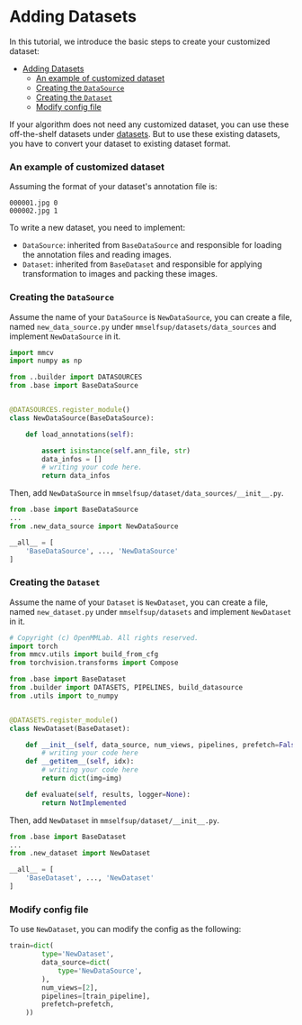 # Adding Datasets

In this tutorial, we introduce the basic steps to create your customized dataset:

- [Adding Datasets](#adding-datasets)
  - [An example of customized dataset](#an-example-of-customized-dataset)
  - [Creating the `DataSource`](#creating-the-datasource)
  - [Creating the `Dataset`](#creating-the-dataset)
  - [Modify config file](#modify-config-file)

If your algorithm does not need any customized dataset, you can use these off-the-shelf datasets under [datasets](../../mmselfsup/datasets). But to use these existing datasets, you have to convert your dataset to existing dataset format.

### An example of customized dataset

Assuming the format of your dataset's annotation file is:

```text
000001.jpg 0
000002.jpg 1
```

To write a new dataset, you need to implement:

- `DataSource`: inherited from `BaseDataSource` and responsible for loading the annotation files and reading images.
- `Dataset`: inherited from `BaseDataset` and responsible for applying transformation to images and packing these images.

### Creating the `DataSource`

Assume the name of your `DataSource` is `NewDataSource`, you can create a file, named `new_data_source.py` under `mmselfsup/datasets/data_sources` and implement `NewDataSource` in it.

```python
import mmcv
import numpy as np

from ..builder import DATASOURCES
from .base import BaseDataSource


@DATASOURCES.register_module()
class NewDataSource(BaseDataSource):

    def load_annotations(self):

        assert isinstance(self.ann_file, str)
        data_infos = []
        # writing your code here.
        return data_infos
```

Then, add `NewDataSource` in `mmselfsup/dataset/data_sources/__init__.py`.

```python
from .base import BaseDataSource
...
from .new_data_source import NewDataSource

__all__ = [
    'BaseDataSource', ..., 'NewDataSource'
]
```

### Creating the `Dataset`

Assume the name of your `Dataset` is `NewDataset`, you can create a file, named `new_dataset.py` under `mmselfsup/datasets` and implement `NewDataset` in it.

```python
# Copyright (c) OpenMMLab. All rights reserved.
import torch
from mmcv.utils import build_from_cfg
from torchvision.transforms import Compose

from .base import BaseDataset
from .builder import DATASETS, PIPELINES, build_datasource
from .utils import to_numpy


@DATASETS.register_module()
class NewDataset(BaseDataset):

    def __init__(self, data_source, num_views, pipelines, prefetch=False):
        # writing your code here
    def __getitem__(self, idx):
        # writing your code here
        return dict(img=img)

    def evaluate(self, results, logger=None):
        return NotImplemented
```

Then, add `NewDataset` in `mmselfsup/dataset/__init__.py`.

```python
from .base import BaseDataset
...
from .new_dataset import NewDataset

__all__ = [
    'BaseDataset', ..., 'NewDataset'
]
```

### Modify config file

To use `NewDataset`, you can modify the config as the following:

```python
train=dict(
        type='NewDataset',
        data_source=dict(
            type='NewDataSource',
        ),
        num_views=[2],
        pipelines=[train_pipeline],
        prefetch=prefetch,
    ))

```
